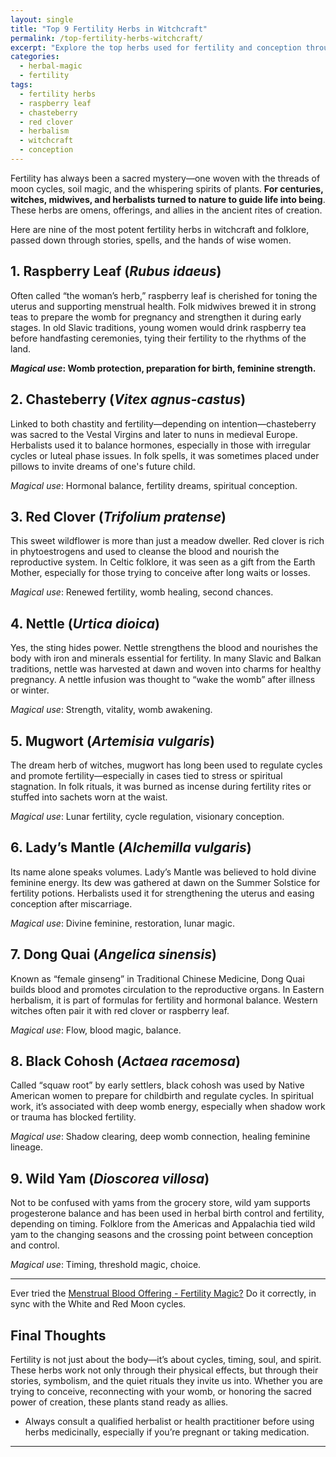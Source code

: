 ```yaml
---
layout: single
title: "Top 9 Fertility Herbs in Witchcraft"
permalink: /top-fertility-herbs-witchcraft/
excerpt: "Explore the top herbs used for fertility and conception throughout witchcraft, folklore, and herbal medicine. From raspberry leaf to red clover, uncover the ancient wisdom behind these plants of creation."
categories: 
  - herbal-magic
  - fertility
tags: 
  - fertility herbs
  - raspberry leaf
  - chasteberry
  - red clover
  - herbalism
  - witchcraft
  - conception
---
```


Fertility has always been a sacred mystery—one woven with the threads of moon cycles, soil magic, and the whispering spirits of plants. **For centuries, witches, midwives, and herbalists turned to nature to guide life into being**. These herbs are omens, offerings, and allies in the ancient rites of creation.

Here are nine of the most potent fertility herbs in witchcraft and folklore, passed down through stories, spells, and the hands of wise women.

## 1. Raspberry Leaf (*Rubus idaeus*)

Often called “the woman’s herb,” raspberry leaf is cherished for toning the uterus and supporting menstrual health. Folk midwives brewed it in strong teas to prepare the womb for pregnancy and strengthen it during early stages. In old Slavic traditions, young women would drink raspberry tea before handfasting ceremonies, tying their fertility to the rhythms of the land.

***Magical use*: Womb protection, preparation for birth, feminine strength.**

## 2. Chasteberry (*Vitex agnus-castus*)

Linked to both chastity and fertility—depending on intention—chasteberry was sacred to the Vestal Virgins and later to nuns in medieval Europe. Herbalists used it to balance hormones, especially in those with irregular cycles or luteal phase issues. In folk spells, it was sometimes placed under pillows to invite dreams of one's future child.

*Magical use*: Hormonal balance, fertility dreams, spiritual conception.

## 3. Red Clover (*Trifolium pratense*)

This sweet wildflower is more than just a meadow dweller. Red clover is rich in phytoestrogens and used to cleanse the blood and nourish the reproductive system. In Celtic folklore, it was seen as a gift from the Earth Mother, especially for those trying to conceive after long waits or losses.

*Magical use*: Renewed fertility, womb healing, second chances.

## 4. Nettle (*Urtica dioica*)

Yes, the sting hides power. Nettle strengthens the blood and nourishes the body with iron and minerals essential for fertility. In many Slavic and Balkan traditions, nettle was harvested at dawn and woven into charms for healthy pregnancy. A nettle infusion was thought to “wake the womb” after illness or winter.

*Magical use*: Strength, vitality, womb awakening.

## 5. Mugwort (*Artemisia vulgaris*)

The dream herb of witches, mugwort has long been used to regulate cycles and promote fertility—especially in cases tied to stress or spiritual stagnation. In folk rituals, it was burned as incense during fertility rites or stuffed into sachets worn at the waist.

*Magical use*: Lunar fertility, cycle regulation, visionary conception.

## 6. Lady’s Mantle (*Alchemilla vulgaris*)

Its name alone speaks volumes. Lady’s Mantle was believed to hold divine feminine energy. Its dew was gathered at dawn on the Summer Solstice for fertility potions. Herbalists used it for strengthening the uterus and easing conception after miscarriage.

*Magical use*: Divine feminine, restoration, lunar magic.

## 7. Dong Quai (*Angelica sinensis*)

Known as “female ginseng” in Traditional Chinese Medicine, Dong Quai builds blood and promotes circulation to the reproductive organs. In Eastern herbalism, it is part of formulas for fertility and hormonal balance. Western witches often pair it with red clover or raspberry leaf.

*Magical use*: Flow, blood magic, balance.

## 8. Black Cohosh (*Actaea racemosa*)

Called “squaw root” by early settlers, black cohosh was used by Native American women to prepare for childbirth and regulate cycles. In spiritual work, it’s associated with deep womb energy, especially when shadow work or trauma has blocked fertility.

*Magical use*: Shadow clearing, deep womb connection, healing feminine lineage.

## 9. Wild Yam (*Dioscorea villosa*)

Not to be confused with yams from the grocery store, wild yam supports progesterone balance and has been used in herbal birth control and fertility, depending on timing. Folklore from the Americas and Appalachia tied wild yam to the changing seasons and the crossing point between conception and control.

*Magical use*: Timing, threshold magic, choice.

---

Ever tried the  [Menstrual Blood Offering - Fertility Magic?](/fertility-rituals-menstrual-magic/) Do it correctly, in sync with the White and Red Moon cycles. 

## Final Thoughts

Fertility is not just about the body—it’s about cycles, timing, soul, and spirit. These herbs work not only through their physical effects, but through their stories, symbolism, and the quiet rituals they invite us into. Whether you are trying to conceive, reconnecting with your womb, or honoring the sacred power of creation, these plants stand ready as allies.

* Always consult a qualified herbalist or health practitioner before using herbs medicinally, especially if you’re pregnant or taking medication.

---

